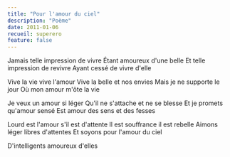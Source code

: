 ```yaml
---
title: "Pour l'amour du ciel"
description: "Poème"
date: 2011-01-06
recueil: superero
feature: false
---
```


Jamais telle impression de vivre
Étant amoureux d'une belle
Et telle impression de revivre
Ayant cessé de vivre d'elle

Vive la vie vive l'amour
Vive la belle et nos envies
Mais je ne supporte le jour
Où mon amour m'ôte la vie

Je veux un amour si léger
Qu'il ne s'attache et ne se blesse
Et je promets qu'amour sensé
Est amour des sens et des fesses

Lourd est l'amour s'il est d'attente
Il est souffrance il est rebelle
Aimons léger libres d'attentes
Et soyons pour l'amour du ciel

D'intelligents amoureux d'elles
